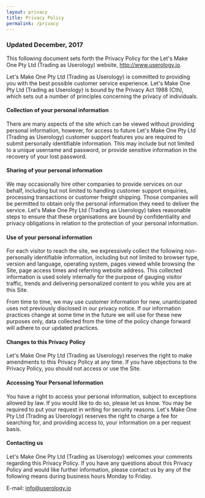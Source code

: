 ```yaml
---
layout: privacy
title: Privacy Policy
permalink: /privacy
---
```


### Updated December, 2017

This following document sets forth the Privacy Policy for the Let's Make One Pty Ltd (Trading as Userology) website, http://www.userology.io.

Let's Make One Pty Ltd (Trading as Userology) is committed to providing you with the best possible customer service experience. Let's Make One Pty Ltd (Trading as Userology) is bound by the Privacy Act 1988 (Cth), which sets out a number of principles concerning the privacy of individuals.

#### Collection of your personal information

There are many aspects of the site which can be viewed without providing personal information, however, for access to future Let's Make One Pty Ltd (Trading as Userology) customer support features you are required to submit personally identifiable information. This may include but not limited to a unique username and password, or provide sensitive information in the recovery of your lost password.

####  Sharing of your personal information

We may occasionally hire other companies to provide services on our behalf, including but not limited to handling customer support enquiries, processing transactions or customer freight shipping. Those companies will be permitted to obtain only the personal information they need to deliver the service. Let's Make One Pty Ltd (Trading as Userology) takes reasonable steps to ensure that these organisations are bound by confidentiality and privacy obligations in relation to the protection of your personal information.

#### Use of your personal information

For each visitor to reach the site, we expressively collect the following non-personally identifiable information, including but not limited to browser type, version and language, operating system, pages viewed while browsing the Site, page access times and referring website address. This collected information is used solely internally for the purpose of gauging visitor traffic, trends and delivering personalized content to you while you are at this Site.

From time to time, we may use customer information for new, unanticipated uses not previously disclosed in our privacy notice. If our information practices change at some time in the future we will use for these new purposes only, data collected from the time of the policy change forward will adhere to our updated practices.

#### Changes to this Privacy Policy

Let's Make One Pty Ltd (Trading as Userology) reserves the right to make amendments to this Privacy Policy at any time. If you have objections to the Privacy Policy, you should not access or use the Site.

#### Accessing Your Personal Information

You have a right to access your personal information, subject to exceptions allowed by law. If you would like to do so, please let us know. You may be required to put your request in writing for security reasons. Let's Make One Pty Ltd (Trading as Userology) reserves the right to charge a fee for searching for, and providing access to, your information on a per request basis.

#### Contacting us

Let's Make One Pty Ltd (Trading as Userology) welcomes your comments regarding this Privacy Policy. If you have any questions about this Privacy Policy and would like further information, please contact us by any of the following means during business hours Monday to Friday.

E-mail: info@userology.io

